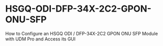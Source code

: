 # HSGQ-ODI-DFP-34X-2C2-GPON-ONU-SFP
How to Configure an HSGQ ODI / DFP-34X-2C2 GPON ONU SFP Module with UDM Pro and Access its GUI
